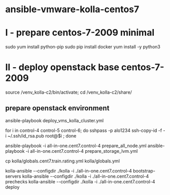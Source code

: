 # ansible-vmware-kolla-centos7

# I - prepare centos-7-2009 minimal
sudo yum install python-pip
sudo pip install docker
yum install -y python3


# II - deploy openstack base centos-7-2009

source /venv_kolla-c2/bin/activate; cd /venv_kolla-c2/share/
## prepare openstack environment
ansible-playbook deploy_vms_kolla_cluster.yml 

for i in control-4 control-5 control-6;
do 
  sshpass -p alo1234 ssh-copy-id -f -i ~/.ssh/id_rsa.pub root@$i ; 
done


ansible-playbook -i all-in-one.cent7.control-4 prepare_all_node.yml
ansible-playbook -i all-in-one.cent7.control-4 prepare_storage_lvm.yml

cp kolla/globals.cent7.train.rating.yml kolla/globals.yml

kolla-ansible --configdir ./kolla -i ./all-in-one.cent7.control-4 bootstrap-servers
kolla-ansible --configdir ./kolla -i ./all-in-one.cent7.control-4 prechecks
kolla-ansible --configdir ./kolla -i ./all-in-one.cent7.control-4 deploy

